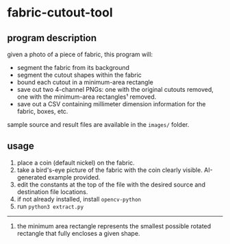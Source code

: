 # fabric-cutout-tool

## program description
given a photo of a piece of fabric, this program will:
* segment the fabric from its background
* segment the cutout shapes within the fabric
* bound each cutout in a minimum-area rectangle
* save out two 4-channel PNGs: one with the original cutouts removed, one with the minimum-area rectangles¹ removed.
* save out a CSV containing millimeter dimension information for the fabric, boxes, etc.

sample source and result files are available in the `images/` folder.

## usage
1. place a coin (default nickel) on the fabric.
2. take a bird's-eye picture of the fabric with the coin clearly visible. AI-generated example provided.
3. edit the constants at the top of the file with the desired source and destination file locations.
4. if not already installed, install `opencv-python`
5. run `python3 extract.py`

------
1. the minimum area rectangle represents the smallest possible rotated rectangle that fully encloses a given shape.
